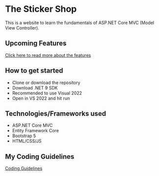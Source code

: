 # The Sticker Shop
This is a website to learn the fundamentals 
of ASP.NET Core MVC (Model View Controller).

## Upcoming Features 

[Click here to read more about the features](Markdown/UpcomingFeatures.md)

## How to get started
- Clone or download the repository
- Download .NET 9 SDK
- Recommended to use Visual 2022
- Open in VS 2022 and hit run

## Technologies/Frameworks used
- ASP.NET Core MVC
- Entity Framework Core
- Bootstrap 5
- HTML/CSS/JS

## My Coding Guidelines

[Coding Guidelines](Markdown/CodingGuidelines.md)
